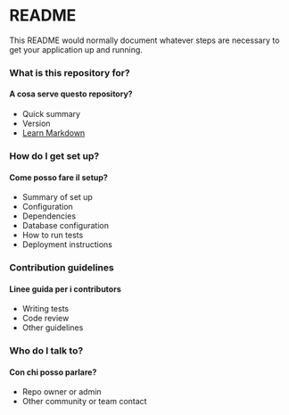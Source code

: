 # README #

This README would normally document whatever steps are necessary to get your application up and running.

### What is this repository for? ###
#### A cosa serve questo repository? ####
* Quick summary
* Version
* [Learn Markdown](https://bitbucket.org/tutorials/markdowndemo)

### How do I get set up? ###
#### Come posso fare il setup? ####
* Summary of set up
* Configuration
* Dependencies
* Database configuration
* How to run tests
* Deployment instructions

### Contribution guidelines ###
#### Linee guida per i contributors ####
* Writing tests
* Code review
* Other guidelines

### Who do I talk to? ###
#### Con chi posso parlare? ####
* Repo owner or admin
* Other community or team contact